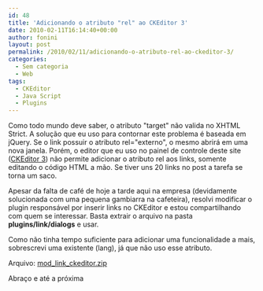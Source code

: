 ```yaml
---
id: 48
title: 'Adicionando o atributo "rel" ao CKEditor 3'
date: 2010-02-11T16:14:40+00:00
author: fonini
layout: post
permalink: /2010/02/11/adicionando-o-atributo-rel-ao-ckeditor-3/
categories:
  - Sem categoria
  - Web
tags:
  - CKEditor
  - Java Script
  - Plugins
---
```

Como todo mundo deve saber, o atributo "target" não valida no XHTML Strict. A solução que eu uso para contornar este problema é baseada em jQuery. Se o link possuir o atributo rel="externo", o mesmo abrirá em uma nova janela. Porém, o editor que eu uso no painel de controle deste site (<a href="http://www.ckeditor.com" rel="externo">CKEditor 3</a>) não permite adicionar o atributo rel aos links, somente editando o código HTML a mão. Se tiver uns 20 links no post a tarefa se torna um saco.

Apesar da falta de café de hoje a tarde aqui na empresa (devidamente solucionada com uma pequena gambiarra na cafeteira), resolvi modificar o plugin responsável por inserir links no CKEditor e estou compartilhando com quem se interessar. Basta extrair o arquivo na pasta **plugins/link/dialogs** e usar.

Como não tinha tempo suficiente para adicionar uma funcionalidade a mais, sobrescrevi uma existente (lang), já que não uso esse atributo.

Arquivo: [mod_link_ckeditor.zip](https://www.dropbox.com/s/2dxyo5jyxif7475/mod_link_ckeditor.zip?dl=0)

Abraço e até a próxima